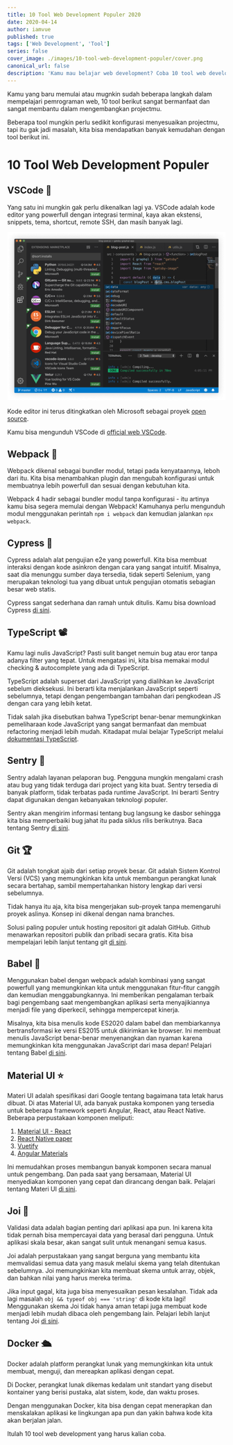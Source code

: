 ```yaml
---
title: 10 Tool Web Development Populer 2020
date: 2020-04-14
author: iamvue
published: true
tags: ['Web Development', 'Tool']
series: false
cover_image: ./images/10-tool-web-development-populer/cover.png
canonical_url: false
description: 'Kamu mau belajar web development? Coba 10 tool web development berikut ini untuk mempermudah projectmu'
---
```


Kamu yang baru memulai atau mugnkin sudah beberapa langkah dalam mempelajari pemrograman web, 10 tool berikut sangat bermanfaat dan sangat membantu dalam mengembangkan projectmu.

Beberapa tool mungkin perlu sedikit konfigurasi menyesuaikan projectmu, tapi itu gak jadi masalah, kita bisa mendapatkan banyak kemudahan dengan tool berikut ini.

# 10 Tool Web Development Populer

## VSCode 🎉

Yang satu ini mungkin gak perlu dikenalkan lagi ya. VSCode adalah kode editor yang powerfull dengan integrasi terminal, kaya akan ekstensi, snippets, tema, shortcut, remote SSH, dan masih banyak lagi.

![enter image description here](./images/10-tool-web-development-populer/vscode.png)

Kode editor ini terus ditingkatkan oleh Microsoft sebagai proyek [open source](https://github.com/microsoft/vscode).

Kamu bisa mengunduh VSCode di [official web VSCode](https://code.visualstudio.com/).

## Webpack 🥇

Webpack dikenal sebagai bundler modul, tetapi pada kenyataannya, leboh dari itu. Kita bisa menambahkan plugin dan mengubah konfigurasi untuk membuatnya lebih powerfull dan sesuai dengan kebutuhan kita.

Webpack 4 hadir sebagai bundler modul tanpa konfigurasi - itu artinya kamu bisa segera memulai dengan Webpack! Kamuhanya perlu mengunduh modul menggunakan perintah `npm i webpack` dan kemudian jalankan `npx webpack`.

## Cypress 🔮

Cypress adalah alat pengujian e2e yang powerfull. Kita bisa membuat interaksi dengan kode asinkron dengan cara yang sangat intuitif. Misalnya, saat dia menunggu sumber daya tersedia, tidak seperti Selenium, yang merupakan teknologi tua yang dibuat untuk pengujian otomatis sebagian besar web statis.

Cypress sangat sederhana dan ramah untuk ditulis. Kamu bisa download Cypress [di sini](https://www.cypress.io/).

## TypeScript 📽

Kamu lagi nulis JavaScript? Pasti sulit banget nemuin bug atau eror tanpa adanya filter yang tepat. Untuk mengatasi ini, kita bisa memakai modul checking & autocomplete yang ada di TypeScript.

TypeScript adalah superset dari JavaScript yang dialihkan ke JavaScript sebelum dieksekusi. Ini berarti kita menjalankan JavaScript seperti sebelumnya, tetapi dengan pengembangan tambahan dari pengkodean JS dengan cara yang lebih ketat.

Tidak salah jika disebutkan bahwa TypeScript benar-benar memungkinkan pemeliharaan kode JavaScript yang sangat bermanfaat dan membuat refactoring menjadi lebih mudah. Kitadapat mulai belajar TypeScript melalui [dokumentasi TypeScript](https://www.typescriptlang.org/docs/handbook/typescript-in-5-minutes.html).

## Sentry 🐞

Sentry adalah layanan pelaporan bug. Pengguna mungkin mengalami crash atau bug yang tidak terduga dari project yang kita buat. Sentry tersedia di banyak platform, tidak terbatas pada runtime JavaScript. Ini berarti Sentry dapat digunakan dengan kebanyakan teknologi populer.

Sentry akan mengirim informasi tentang bug langsung ke dasbor sehingga kita bisa memperbaiki bug jahat itu pada siklus rilis berikutnya. Baca tentang Sentry [di sini](https://sentry.io/).

## Git 🏆

Git adalah tongkat ajaib dari setiap proyek besar. Git adalah Sistem Kontrol Versi (VCS) yang memungkinkan kita untuk membangun perangkat lunak secara bertahap, sambil mempertahankan history lengkap dari versi sebelumnya.

Tidak hanya itu aja, kita bisa mengerjakan sub-proyek tanpa memengaruhi proyek aslinya. Konsep ini dikenal dengan nama branches.

Solusi paling populer untuk hosting repositori git adalah GitHub. Github menawarkan repositori publik dan pribadi secara gratis. Kita bisa mempelajari lebih lanjut tentang git [di sini](https://git-scm.com/).

## Babel 🎯

Menggunakan babel dengan webpack adalah kombinasi yang sangat powerfull yang memungkinkan kita untuk menggunakan fitur-fitur canggih dan kemudian menggabungkannya. Ini memberikan pengalaman terbaik bagi pengembang saat mengembangkan aplikasi serta menyajikiannya menjadi file yang diperkecil, sehingga mempercepat kinerja.

Misalnya, kita bisa menulis kode ES2020 dalam babel dan membiarkannya bertransformasi ke versi ES2015 untuk dikirimkan ke browser. Ini membuat menulis JavaScript benar-benar menyenangkan dan nyaman karena memungkinkan kita menggunakan JavaScript dari masa depan! Pelajari tentang Babel [di sini](https://babeljs.io/).

## Material UI ⭐️

Materi UI adalah spesifikasi dari Google tentang bagaimana tata letak harus dibuat. Di atas Material UI, ada banyak pustaka komponen yang tersedia untuk beberapa framework seperti Angular, React, atau React Native. Beberapa perpustakaan komponen meliputi:
1.  [Material UI - React](https://material-ui.com/)
2.  [React Native paper](https://callstack.github.io/react-native-paper/)
3.  [Vuetify](https://github.com/vuetifyjs/vuetify)
4.  [Angular Materials](https://github.com/angular/components)

Ini memudahkan proses membangun banyak komponen secara manual untuk pengembang. Dan pada saat yang bersamaan, Material UI menyediakan komponen yang cepat dan dirancang dengan baik. Pelajari tentang Materi UI [di sini](https://material-ui.com/).

## Joi 🌋

Validasi data adalah bagian penting dari aplikasi apa pun. Ini karena kita tidak pernah bisa mempercayai data yang berasal dari pengguna. Untuk aplikasi skala besar, akan  sangat sulit untuk menangani semua kasus.

Joi adalah perpustakaan yang sangat berguna yang membantu kita memvalidasi semua data yang masuk melalui skema yang telah ditentukan sebelumnya. Joi memungkinkan kita membuat skema untuk array, objek, dan bahkan nilai yang harus mereka terima.

Jika input gagal, kita juga bisa menyesuaikan pesan kesalahan. Tidak ada lagi masalah `obj && typeof obj === 'string'` di kode kita lagi! Menggunakan skema Joi tidak hanya aman tetapi juga membuat kode menjadi lebih mudah dibaca oleh pengembang lain. Pelajari lebih lanjut tentang Joi [di sini](https://github.com/hapijs/joi).

## Docker 🛳

Docker adalah platform perangkat lunak yang memungkinkan kita untuk membuat, menguji, dan mereapkan aplikasi dengan cepat.

Di Docker, perangkat lunak dikemas kedalam unit standart yang disebut kontainer yang berisi pustaka, alat sistem, kode, dan waktu proses.

Dengan menggunakan Docker, kita bisa dengan cepat menerapkan dan menskalakan aplikasi ke lingkungan apa pun dan yakin bahwa kode kita akan berjalan jalan.

Itulah 10 tool web development yang harus kalian coba.
